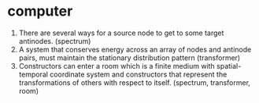 # computer

1. There are several ways for a source node to get to some target antinodes. (spectrum)
2. A system that conserves energy across an array of nodes and antinode pairs, must maintain the stationary distribution pattern (transformer)
3. Constructors can enter a room which is a finite medium with spatial-temporal coordinate system and constructors that represent the transformations of others with respect to itself. (spectrum, transformer, room)
